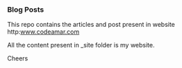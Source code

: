 ### Blog Posts
This repo contains the articles and post present in website http:www.codeamar.com

All the content present in _site folder is my website.

Cheers
